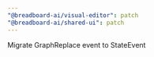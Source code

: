 ```yaml
---
"@breadboard-ai/visual-editor": patch
"@breadboard-ai/shared-ui": patch
---
```


Migrate GraphReplace event to StateEvent
